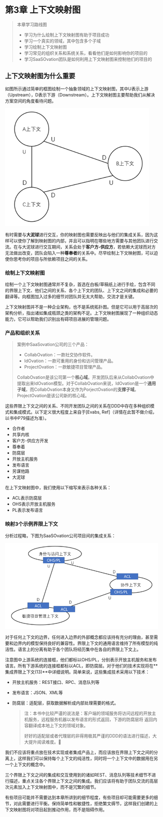 # 第3章 上下文映射图



> 本章学习路线图
>
> - 学习为什么绘制上下文映射图有助于项目成功
> - 学习一个真实的领域，其中包含多个子域
> - 学习绘制上下文映射图
> - 学习常见的组织关系和系统关系，看看他们是如何影响你的项目的
> - 学习SaaSOvation团队是如何利用上下文映射图来控制他们的项目的



## 上下文映射图为什么重要

如图所示通过简单的框图绘制一个抽象领域的上下文映射图，其中U表示上游（Upstream），D表示下游（Downstream）。上下文映射图主要帮助我们从解决方案空间的角度看待问题。

<img src="实现领域驱动设计03.assets/上下文映射图示例.png" alt="上下文映射图示例" style="zoom:80%;" />

有时需要与**大泥球**进行交互，你的映射图也需要反映出与他们的集成关系，因为这样可以使你了解到映射图的内部，并且可以指明在哪些地方需要与其他团队进行交流。在与大泥球进行交互期间，关系会处于**客户方-供应方**，若依赖大泥球而对方无法做出改变，团队会陷入一种**尊奉者**的关系中。尽早绘制上下文映射图，可以迫使你思考你的项目与所依赖项目之间的关系。





### 绘制上下文映射图

绘制一个上下文映射图通常并不复杂，首选在白板/草稿纸上进行手绘，包含不同的界限上下文、他们之间的关系、各个上下文的团队、上下文之间的集成和必要的翻译等。向框图加入过多的细节对团队并无太大帮助，交流才是关键。

上下文映射图并不是一种企业架构，也不是系统拓扑图。但是它可以用于高层次的架构分析，指出诸如集成瓶颈之类的架构不足。上下文映射图展现了一种组织动态能力，它可以帮助我们识别出有碍项目进展的管理问题。



### 产品和组织关系

> 案例中SaaSovation公司的三个产品：
>
> - CollabOvation：一款社交协作软件。
> - IdOvation：一款可重用的身份和访问管理产品。
> - ProjectOvation：一款敏捷项目管理产品。
>
> CollabOvation是该公司第一个**核心域**。开发团队后来从CollabOvation中提取出来IdOvation模型。对于CollabOvation来说，IdOvation是一个**通用子域**，而CollabOvation本身又作为PorjectOvation的**支撑子域**。ProjectOvation是该公司新的核心域。            

这些界限上下文之间的关系、不同开发团队之间的关系在DDD中存在多种组织模式和集成模式。以下定义很大程度上来自于[Evabs, Ref]（详情在此暂不做介绍，以书中P79描述为准）。

- 合作者
- 共享内核
- 客户方-供应方开发
- 尊奉着
- 防腐层
- 开放主机服务
- 发布语言
- 另谋他路
- 大泥球

在上下文映射图中，我们使用以下缩写来表示各种关系：

- ACL表示防腐层
- OHS表示开放主机服务
- PL表示发布语言



### 映射3个示例界限上下文

分析过程略，下图为SaaSOvation公司项目间的集成关系：

<img src="实现领域驱动设计03.assets/SaaSOvation公司项目间的集成关系.png" alt="SaaSOvation公司项目间的集成关系" style="zoom:80%;" />

对于任何上下文的边界，任何进入边界的外部概念都应该持有充分的理由，甚至需要和边界内的模型保持良好的兼容性。界限上下文的通用语言维持了所有模型的纯洁性。语言上的分离有助于各个团队将经历集中在各自的界限上下文上。

注意图中上游系统的连接框，他们都标以OHS/PL，分别表示开放主机服务和发布语言。所有下游系统的连接框都标以ACL，即防腐层。对于他们的技术实现将在**集成界限上下文(13)**中详细说明。简单来说，这些集成技术采用以下技术：

- 开放主机服务：REST接口、RPC、消息队列等

- 发布语言：JSON、XML等

- 防腐层：适配层，获取数据解析成内部处理需要的格式。

  > 注：本书中比较严谨的说法是：客户端的领域服务将访问远程的开放主机服务，远程服务机器以发布语言的形式返回，下游的防腐层将 返回内容翻译成本地上下文的领域对象。
  >
  > 好好的适配层或者代理层的非得用极其严谨的DDD的语法进行描述，大大提升阅读难度。💩

我们不应该将重点放在技术实现或者集成产品上，而应该放在界限上下文之间的分离上，这样我们可以保持每个上下文的纯洁性，同时将一个上下文中的数据用在另一个上下文的概念中。

三个界限上下文之间的集成和交互使用到的诸如REST、消息队列等技术细节不进行描述，重点关注各个界限上下文之间的集成。我们应该将有助于团队交流的高层次元素加入上下文映射图中，而不是冗繁的细节。

有些项目可能并不需要达到本章所讲到的细节程度，有些项目却可能需要更多的细节，对此需要进行平衡。保持简单性和敏捷性，拒绝繁文缛节，这样我们创建的上下文映射图将对项目起到推动作用，而不是阻碍作用。